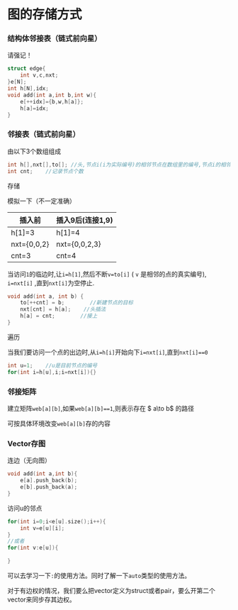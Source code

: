 # 图的存储方式

### 结构体邻接表（链式前向星）

请强记！

```C++
struct edge{
	int v,c,nxt;
}e[N];
int h[N],idx;
void add(int a,int b,int w){
	e[++idx]={b,w,h[a]};
	h[a]=idx;
}
```

### 邻接表（链式前向星）

由以下3个数组组成

```C++
int h[],nxt[],to[]; //头,节点i(i为实际编号)的相邻节点在数组里的编号,节点i的相邻节点的实际编号
int cnt;    //记录节点个数
```

存储

模拟一下（不一定准确）

|插入前|插入9后(连接1,9)|
|-|-|
|h[1]=3|h[1]=4|
|nxt={0,0,2}|nxt={0,0,2,3}|
|cnt=3|cnt=4|

当访问`1`的临边时,让`i=h[1]`,然后不断`v=to[i]` ( `v` 是相邻的点的真实编号), `i=nxt[i]` ,直到`nxt[i]`为空停止.

```C++
void add(int a, int b) {
    to[++cnt] = b;        //新建节点的目标
    nxt[cnt] = h[a];    //头插法
    h[a] = cnt;        //接上
}
```

遍历

当我们要访问一个点的出边时,从`i=h[i]`开始向下`i=nxt[i]`,直到`nxt[i]==0`

```C++
int u=1;    //u是目前节点的编号
for(int i=h[u],i;i=nxt[i]){}
```

### 邻接矩阵

建立矩阵`web[a][b]`,如果`web[a][b]==1`,则表示存在 $ a\to b$ 的路径

可按具体环境改变`web[a][b]`存的内容

### Vector存图

连边（无向图）

```C++
void add(int a,int b){
	e[a].push_back(b);
	e[b].push_back(a);
}

```

访问u的邻点

```C++
for(int i=0;i<e[u].size();i++){
	int v=e[u][i];
}
//或者
for(int v:e[u]){
	
}
```

可以去学习一下`:`的使用方法。同时了解一下`auto`类型的使用方法。

对于有边权的情况，我们要么把vector定义为struct或者pair，要么开第二个vector来同步存其边权。

